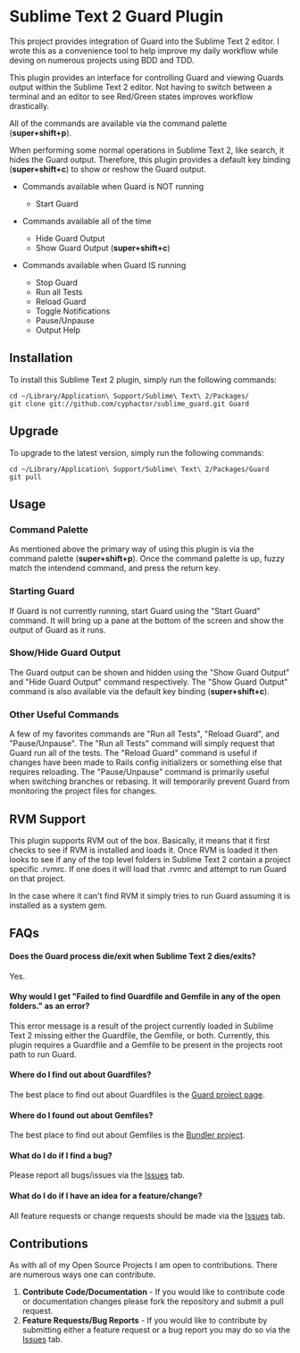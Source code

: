 Sublime Text 2 Guard Plugin
===========================

This project provides integration of Guard into the Sublime Text 2 editor. I wrote this as
a convenience tool to help improve my daily workflow while deving on numerous projects
using BDD and TDD.

This plugin provides an interface for controlling Guard and viewing Guards output within the
Sublime Text 2 editor. Not having to switch between a terminal and an editor to see Red/Green
states improves workflow drastically.


All of the commands are available via the command palette (**super+shift+p**).

When performing some normal operations in Sublime Text 2, like search,  it hides the Guard output.
Therefore, this plugin provides a default key binding (**super+shift+c**) to show or reshow the Guard output.

* Commands available when Guard is NOT running

    * Start Guard

* Commands available all of the time

    * Hide Guard Output
    * Show Guard Output (**super+shift+c**)

* Commands available when Guard IS running

    * Stop Guard
    * Run all Tests
    * Reload Guard
    * Toggle Notifications
    * Pause/Unpause
    * Output Help

## Installation

To install this Sublime Text 2 plugin, simply run the following commands:

    cd ~/Library/Application\ Support/Sublime\ Text\ 2/Packages/
    git clone git://github.com/cyphactor/sublime_guard.git Guard

## Upgrade

To upgrade to the latest version, simply run the following commands:

    cd ~/Library/Application\ Support/Sublime\ Text\ 2/Packages/Guard
    git pull

## Usage

### Command Palette

As mentioned above the primary way of using this plugin is via the command palette (**super+shift+p**).
Once the command palette is up, fuzzy match the intendend command, and press the return key.

### Starting Guard

If Guard is not currently running, start Guard using the "Start Guard" command. It will bring up a pane at
the bottom of the screen and show the output of Guard as it runs.

### Show/Hide Guard Output

The Guard output can be shown and hidden using the "Show Guard Output" and "Hide Guard Output" command respectively.
The "Show Guard Output" command is also available via the default key binding (**super+shift+c**).

### Other Useful Commands

A few of my favorites commands are "Run all Tests", "Reload Guard", and "Pause/Unpause". The
"Run all Tests" command will simply request that Guard run all of the tests. The "Reload Guard" command
is useful if changes have been made to Rails config initializers or something else that requires reloading. The
"Pause/Unpause" command is primarily useful when switching branches or rebasing. It will
temporarily prevent Guard from monitoring the project files for changes.

## RVM Support

This plugin supports RVM out of the box. Basically, it means that it first checks to see if RVM is installed and loads it.
Once RVM is loaded it then looks to see if any of the top level folders in Sublime Text 2 contain a project specific .rvmrc. If one does it will
load that .rvmrc and attempt to run Guard on that project.

In the case where it can't find RVM it simply tries to run Guard assuming it is installed as a system gem.

## FAQs

#### Does the Guard process die/exit when Sublime Text 2 dies/exits?

Yes.

#### Why would I get "Failed to find Guardfile and Gemfile in any of the open folders." as an error?

This error message is a result of the project currently loaded in Sublime Text 2 missing either the Guardfile, the Gemfile, or both.
Currently, this plugin requires a Guardfile and a Gemfile to be present in the projects root path to run Guard.

#### Where do I find out about Guardfiles?

The best place to find out about Guardfiles is the [Guard project page](http://github.com/guard/guard).

#### Where do I found out about Gemfiles?

The best place to find out about Gemfiles is the [Bundler project](http://gembundler.com/).

#### What do I do if I find a bug?

Please report all bugs/issues via the [Issues](http://github.com/cyphactor/sublime_guard/issues) tab.

#### What do I do if I have an idea for a feature/change?

All feature requests or change requests should be made via the [Issues](http://github.com/cyphactor/sublime_guard/issues) tab.

## Contributions

As with all of my Open Source Projects I am open to contributions. There are numerous ways one can contribute.

1. **Contribute Code/Documentation** - If you would like to contribute code or documentation changes please fork the repository and submit a pull request.
2. **Feature Requests/Bug Reports** - If you would like to contribute by submitting either a feature request or a bug report you may do so via the [Issues](http://github.com/cyphactor/sublime_guard/issues) tab.